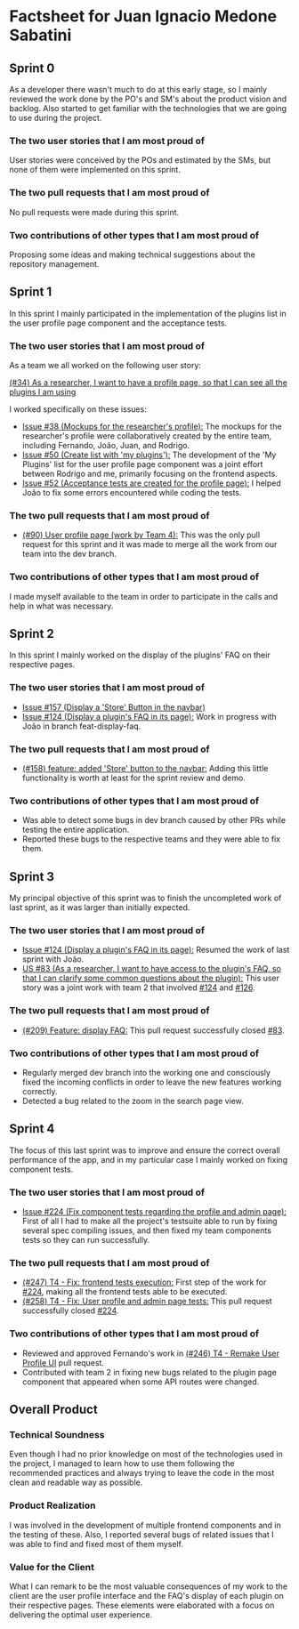 # Factsheet for Juan Ignacio Medone Sabatini


## Sprint 0
As a developer there wasn't much to do at this early stage, so I mainly reviewed the work done by the PO's and SM's about the product vision and backlog. Also started to get familiar with the technologies that we are going to use during the project.

### The two user stories that I am most proud of
User stories were conceived by the POs and estimated by the SMs, but none of them were implemented on this sprint.

### The two pull requests that I am most proud of
No pull requests were made during this sprint.

### Two contributions of other types that I am most proud of
Proposing some ideas and making technical suggestions about the repository management.


## Sprint 1
In this sprint I mainly participated in the implementation of the plugins list in the user profile page component and the acceptance tests.

### The two user stories that I am most proud of
As a team we all worked on the following user story:

[(#34) As a researcher, I want to have a profile page, so that I can see all the plugins I am using](https://github.com/FEUP-MEIC-DS-2023-1MEIC08/VAXPRED/issues/34)

I worked specifically on these issues:
- [Issue #38 (Mockups for the researcher's profile):](https://github.com/FEUP-MEIC-DS-2023-1MEIC08/VAXPRED/issues/38) The mockups for the researcher's profile were collaboratively created by the entire team, including Fernando, João, Juan, and Rodrigo.
- [Issue #50 (Create list with 'my plugins'):](https://github.com/FEUP-MEIC-DS-2023-1MEIC08/VAXPRED/issues/50) The development of the 'My Plugins' list for the user profile page component was a joint effort between Rodrigo and me, primarily focusing on the frontend aspects.
- [Issue #52 (Acceptance tests are created for the profile page):](https://github.com/FEUP-MEIC-DS-2023-1MEIC08/VAXPRED/issues/52) I helped João to fix some errors encountered while coding the tests.

### The two pull requests that I am most proud of
- [(#90) User profile page (work by Team 4):](https://github.com/FEUP-MEIC-DS-2023-1MEIC08/VAXPRED/pull/90)
This was the only pull request for this sprint and it was made to merge all the work from our team into the dev branch.

### Two contributions of other types that I am most proud of
I made myself available to the team in order to participate in the calls and help in what was necessary.


## Sprint 2
In this sprint I mainly worked on the display of the plugins' FAQ on their respective pages.

### The two user stories that I am most proud of
- [Issue #157 (Display a 'Store' Button in the navbar)](https://github.com/FEUP-MEIC-DS-2023-1MEIC08/VAXPRED/issues/157)
- [Issue #124 (Display a plugin's FAQ in its page):](https://github.com/FEUP-MEIC-DS-2023-1MEIC08/VAXPRED/issues/124) Work in progress with João in branch feat-display-faq.

### The two pull requests that I am most proud of
- [(#158) feature: added 'Store' button to the navbar:](https://github.com/FEUP-MEIC-DS-2023-1MEIC08/VAXPRED/pull/158) Adding this little functionality is worth at least for the sprint review and demo.

### Two contributions of other types that I am most proud of
- Was able to detect some bugs in dev branch caused by other PRs while testing the entire application.
- Reported these bugs to the respective teams and they were able to fix them.


## Sprint 3
My principal objective of this sprint was to finish the uncompleted work of last sprint, as it was larger than initially expected.

### The two user stories that I am most proud of
- [Issue #124 (Display a plugin's FAQ in its page):](https://github.com/FEUP-MEIC-DS-2023-1MEIC08/VAXPRED/issues/124) Resumed the work of last sprint with João.
- [US #83 (As a researcher, I want to have access to the plugin's FAQ, so that I can clarify some common questions about the plugin):](https://github.com/FEUP-MEIC-DS-2023-1MEIC08/VAXPRED/issues/83) This user story was a joint work with team 2 that involved [#124](https://github.com/FEUP-MEIC-DS-2023-1MEIC08/VAXPRED/issues/124) and [#126](https://github.com/FEUP-MEIC-DS-2023-1MEIC08/VAXPRED/issues/126).

### The two pull requests that I am most proud of
- [(#209) Feature: display FAQ:](https://github.com/FEUP-MEIC-DS-2023-1MEIC08/VAXPRED/pull/209) This pull request successfully closed [#83](https://github.com/FEUP-MEIC-DS-2023-1MEIC08/VAXPRED/issues/83).

### Two contributions of other types that I am most proud of
- Regularly merged dev branch into the working one and consciously fixed the incoming conflicts in order to leave the new features working correctly.
- Detected a bug related to the zoom in the search page view.


## Sprint 4
The focus of this last sprint was to improve and ensure the correct overall performance of the app, and in my particular case I mainly worked on fixing component tests.

### The two user stories that I am most proud of
- [Issue #224 (Fix component tests regarding the profile and admin page):](https://github.com/FEUP-MEIC-DS-2023-1MEIC08/VAXPRED/issues/224) First of all I had to make all the project's testsuite able to run by fixing several spec compiling issues, and then fixed my team components tests so they can run successfully.

### The two pull requests that I am most proud of
- [(#247) T4 - Fix: frontend tests execution:](https://github.com/FEUP-MEIC-DS-2023-1MEIC08/VAXPRED/pull/247) First step of the work for [#224](https://github.com/FEUP-MEIC-DS-2023-1MEIC08/VAXPRED/issues/224), making all the frontend tests able to be executed.
- [(#258) T4 - Fix: User profile and admin page tests:](https://github.com/FEUP-MEIC-DS-2023-1MEIC08/VAXPRED/pull/258) This pull request successfully closed [#224](https://github.com/FEUP-MEIC-DS-2023-1MEIC08/VAXPRED/issues/224).

### Two contributions of other types that I am most proud of
- Reviewed and approved Fernando's work in [(#246) T4 - Remake User Profile UI](https://github.com/FEUP-MEIC-DS-2023-1MEIC08/VAXPRED/pull/246) pull request.
- Contributed with team 2 in fixing new bugs related to the plugin page component that appeared when some API routes were changed.


## Overall Product

### Technical Soundness
Even though I had no prior knowledge on most of the technologies used in the project, I managed to learn how to use them following the recommended practices and always trying to leave the code in the most clean and readable way as possible.

### Product Realization
I was involved in the development of multiple frontend components and in the testing of these. Also, I reported several bugs of related issues that I was able to find and fixed most of them myself.

### Value for the Client
What I can remark to be the most valuable consequences of my work to the client are the user profile interface and the FAQ's display of each plugin on their respective pages. These elements were elaborated with a focus on delivering the optimal user experience.
